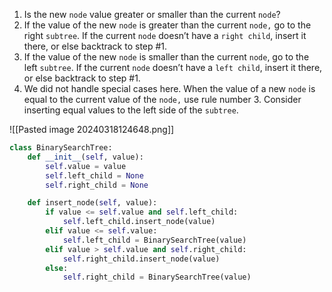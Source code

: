 1. Is the new `node` value greater or smaller than the current `node`?
2. If the value of the new `node` is greater than the current `node,` go to the right `subtree`. If the current `node` doesn’t have a `right child`, insert it there, or else backtrack to step #1.
3. If the value of the new `node` is smaller than the current `node`, go to the left `subtree`. If the current `node` doesn’t have a `left child`, insert it there, or else backtrack to step #1.
4. We did not handle special cases here. When the value of a new `node` is equal to the current value of the `node,` use rule number 3. Consider inserting equal values to the left side of the `subtree`.

![[Pasted image 20240318124648.png]]


```python
class BinarySearchTree:
    def __init__(self, value):
        self.value = value
        self.left_child = None
        self.right_child = None

    def insert_node(self, value):
        if value <= self.value and self.left_child:
            self.left_child.insert_node(value)
        elif value <= self.value:
            self.left_child = BinarySearchTree(value)
        elif value > self.value and self.right_child:
            self.right_child.insert_node(value)
        else:
            self.right_child = BinarySearchTree(value)
```
